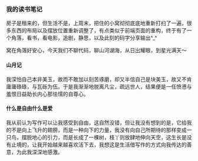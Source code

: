 ### 我的读书笔记

房子是租来的，但生活不是，上周末，把住的小窝彻彻底底地重新打扫了一遍，很多东西的布局以及摆放位置重新调整了，有点类似于前端页面的重构，终于有了一个角落，看书，看电影，追剧，静思，以及此刻的码字分享输出^_^

窝在角落好安心，今天我们不聊代码，聊山河湖海，从日出耀眼，到星光满天～

#### 山月记

我深怕自己本非美玉，故而不敢加以刻苦琢磨，却又半信自己是块美玉，故又不肯庸庸碌碌，与瓦砾为伍。于是我渐渐地脱离凡尘，疏远世人，结果便是一任愤懑与羞恨日益助长内心那怯懦的自尊心。

#### 什么是自由什么是爱

我从前认为写作可以让我感受到自由，这自然没错，但让我没有想到的是，它给我的不是向上飞升的翅膀，而是一种向下的力量，我没有向自己所期待的那样变成一只鸟，摆脱地心的引力，而是长成了一棵树，枝丫则放肆地伸向天空，这生长是没有止境的，让我开始越来越喜欢活下去，我想这是生活借写作的方式向我传达的善意，为此我深深地感激。
